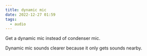 ```yaml
---
title: dynamic mic
date: 2022-12-27 01:59
tags:
  - audio
---
```


Get a dynamic mic instead of condenser mic.

Dynamic mic sounds clearer because it only gets sounds nearby.
